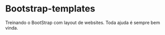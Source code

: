 # Bootstrap-templates

Treinando o BootStrap com layout de websites.
Toda ajuda é sempre bem vinda.

